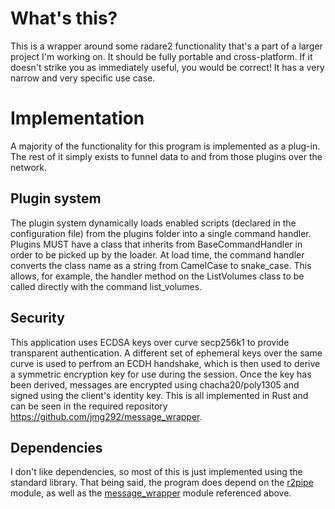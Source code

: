 # What's this?

This is a wrapper around some radare2 functionality that's a part of a larger project I'm working on.  It should be fully portable and cross-platform. If it doesn't strike you as immediately useful, you would be correct! It has a very narrow and very specific use case.

# Implementation

A majority of the functionality for this program is implemented as a plug-in.  The rest of it simply exists to funnel data to and from those plugins over the network.

## Plugin system

The plugin system dynamically loads enabled scripts (declared in the configuration file) from the plugins folder into a single command handler.  Plugins MUST have a class that inherits from BaseCommandHandler in order to be picked up by the loader.  At load time, the command handler converts the class name as a string from CamelCase to snake_case.  This allows, for example, the handler method on the ListVolumes class to be called directly with the command list_volumes.

## Security

This application uses ECDSA keys over curve secp256k1 to provide transparent authentication.  A different set of ephemeral keys over the same curve is used to perfrom an ECDH handshake, which is then used to derive a symmetric encryption key for use during the session.  Once the key has been derived, messages are encrypted using chacha20/poly1305 and signed using the client's identity key.  This is all implemented in Rust and can be seen in the required repository https://github.com/jmg292/message_wrapper.

## Dependencies

I don't like dependencies, so most of this is just implemented using the standard library.  That being said, the program does depend on the [r2pipe](https://github.com/radareorg/radare2-r2pipe/tree/master/python) module, as well as the [message_wrapper](https://github.com/jmg292/message_wrapper) module referenced above.
